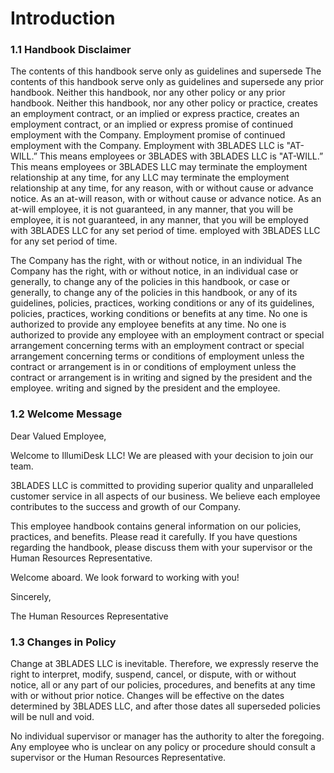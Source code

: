 # Introduction

### 1.1 Handbook Disclaimer

The contents of this handbook serve only as guidelines and supersede The contents of this handbook serve only as guidelines and supersede any prior handbook. Neither this handbook, nor any other policy or any prior handbook. Neither this handbook, nor any other policy or practice, creates an employment contract, or an implied or express practice, creates an employment contract, or an implied or express promise of continued employment with the Company. Employment promise of continued employment with the Company. Employment with 3BLADES LLC is "AT-WILL.” This means employees or 3BLADES with 3BLADES LLC is "AT-WILL.” This means employees or 3BLADES LLC may terminate the employment relationship at any time, for any LLC may terminate the employment relationship at any time, for any reason, with or without cause or advance notice. As an at-will reason, with or without cause or advance notice. As an at-will employee, it is not guaranteed, in any manner, that you will be employee, it is not guaranteed, in any manner, that you will be employed with 3BLADES LLC for any set period of time. employed with 3BLADES LLC for any set period of time.

The Company has the right, with or without notice, in an individual The Company has the right, with or without notice, in an individual case or generally, to change any of the policies in this handbook, or case or generally, to change any of the policies in this handbook, or any of its guidelines, policies, practices, working conditions or any of its guidelines, policies, practices, working conditions or benefits at any time. No one is authorized to provide any employee benefits at any time. No one is authorized to provide any employee with an employment contract or special arrangement concerning terms with an employment contract or special arrangement concerning terms or conditions of employment unless the contract or arrangement is in or conditions of employment unless the contract or arrangement is in writing and signed by the president and the employee. writing and signed by the president and the employee.

### 1.2 Welcome Message

Dear Valued Employee,

Welcome to IllumiDesk LLC! We are pleased with your decision to join our team.

3BLADES LLC is committed to providing superior quality and unparalleled customer service in all aspects of our business. We believe each employee contributes to the success and growth of our Company.

This employee handbook contains general information on our policies, practices, and benefits. Please read it carefully. If you have questions regarding the handbook, please discuss them with your supervisor or the Human Resources Representative.

Welcome aboard. We look forward to working with you!

Sincerely,

The Human Resources Representative

### 1.3 Changes in Policy

Change at 3BLADES LLC is inevitable. Therefore, we expressly reserve the right to interpret, modify, suspend, cancel, or dispute, with or without notice, all or any part of our policies, procedures, and benefits at any time with or without prior notice. Changes will be effective on the dates determined by 3BLADES LLC, and after those dates all superseded policies will be null and void.

No individual supervisor or manager has the authority to alter the foregoing. Any employee who is unclear on any policy or procedure should consult a supervisor or the Human Resources Representative.

